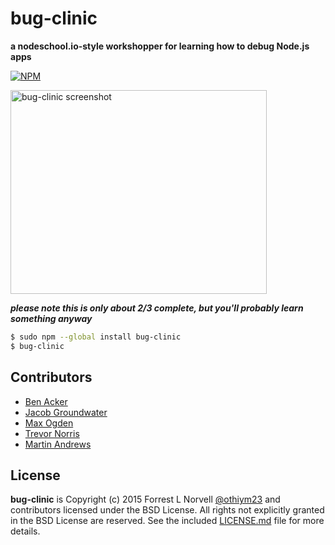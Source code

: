 # bug-clinic

**a nodeschool.io-style workshopper for learning how to debug Node.js apps**

[![NPM](https://nodei.co/npm/bug-clinic.png?downloads=true&stars=true)](https://nodei.co/npm/bug-clinic/)

<img width=410 height=326 alt="bug-clinic screenshot" src="https://cloud.githubusercontent.com/assets/418097/3460590/d4e81744-0218-11e4-8173-a541d8543e8a.png" />

***please note this is only about 2/3 complete, but you'll probably learn something anyway***

```sh
$ sudo npm --global install bug-clinic
$ bug-clinic
```

## Contributors

* [Ben Acker](https://github.com/nvcexploder)
* [Jacob Groundwater](https://github.com/groundwater)
* [Max Ogden](https://github.com/maxogden)
* [Trevor Norris](https://github.com/trevnorris)
* [Martin Andrews](https://github.com/mdda)

## License

**bug-clinic** is Copyright (c) 2015 Forrest L Norvell
[@othiym23](https://twitter.com/othiym23) and contributors licensed
under the BSD License. All rights not explicitly granted in the BSD
License are reserved. See the included [LICENSE.md](./LICENSE.md) file
for more details.
